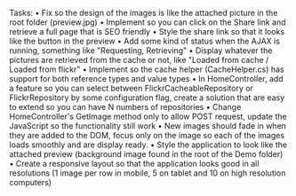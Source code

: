 Tasks:
•	Fix so the design of the images is like the attached picture in the root folder (preview.jpg)
•	Implement so you can click on the Share link and retrieve a full page that is SEO friendly
•	Style the share link so that it looks like the button in the preview
•	Add some kind of status when the AJAX is running, something like "Requesting, Retrieving"
•	Display whatever the pictures are retrieved from the cache or not, like "Loaded from cache / Loaded from flickr"
•	Implement so the cache helper (CacheHelper.cs) has support for both reference types and value types
•	In HomeController, add a feature so you can select between FlickrCacheableRepository or FlickrRepository by some configuration flag, create a solution that are easy to extend so you can have N numbers of repositories
•	Change HomeController's GetImage method only to allow POST request, update the JavaScript so the functionality still work
•	New images should fade in when they are added to the DOM, focus only on the image so each of the images loads smoothly and are display ready.
•	Style the application to look like the attached preview (background image found in the root of the Demo folder)
•	Create a responsive layout so that the application looks good in all resolutions (1 image per row in mobile, 5 on tablet and 10 on high resolution computers)
